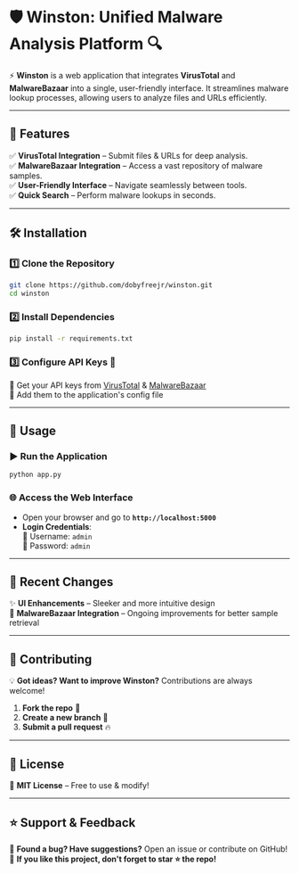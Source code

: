 
# 🛡️ Winston: Unified Malware Analysis Platform 🔍  

⚡ **Winston** is a web application that integrates **VirusTotal** and **MalwareBazaar** into a single, user-friendly interface. It streamlines malware lookup processes, allowing users to analyze files and URLs efficiently.  

---

## 🚀 Features  
✅ **VirusTotal Integration** – Submit files & URLs for deep analysis.  
✅ **MalwareBazaar Integration** – Access a vast repository of malware samples.  
✅ **User-Friendly Interface** – Navigate seamlessly between tools.  
✅ **Quick Search** – Perform malware lookups in seconds.  

---

## 🛠️ Installation  

### 1️⃣ **Clone the Repository**  
```bash
git clone https://github.com/dobyfreejr/winston.git
cd winston
```

### 2️⃣ **Install Dependencies**  
```bash
pip install -r requirements.txt
```

### 3️⃣ **Configure API Keys** 🔑  
🔹 Get your API keys from [VirusTotal](https://www.virustotal.com) & [MalwareBazaar](https://bazaar.abuse.ch)  
🔹 Add them to the application's config file  

---

## 🏃 Usage  

### ▶️ **Run the Application**  
```bash
python app.py
```

### 🌐 **Access the Web Interface**  
- Open your browser and go to **`http://localhost:5000`**  
- **Login Credentials**:  
  🔹 Username: `admin`  
  🔹 Password: `admin`  

---

## 📢 Recent Changes  
✨ **UI Enhancements** – Sleeker and more intuitive design  
🦠 **MalwareBazaar Integration** – Ongoing improvements for better sample retrieval  

---

## 🤝 Contributing  

💡 **Got ideas? Want to improve Winston?** Contributions are always welcome!  

1. **Fork the repo** 🍴  
2. **Create a new branch** 🌱  
3. **Submit a pull request** 🔥  

---

## 📜 License  

🔖 **MIT License** – Free to use & modify!  

---

## ⭐ Support & Feedback  

💬 **Found a bug? Have suggestions?** Open an issue or contribute on GitHub!  
🎯 **If you like this project, don't forget to star ⭐ the repo!**